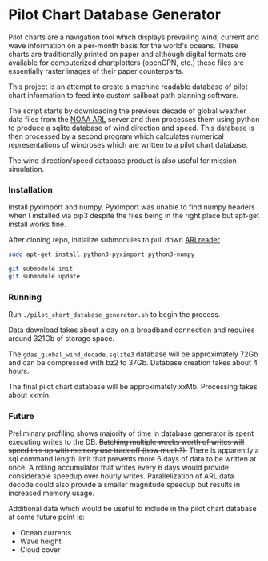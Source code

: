 # Pilot Chart Database Generator

Pilot charts are a navigation tool which displays prevailing wind, current and wave information on a per-month basis for the world's oceans. These charts are traditionally printed on paper and although digital formats are available for computerized chartplotters (openCPN, etc.) these files are essentially raster images of their paper counterparts.

This project is an attempt to create a machine readable database of pilot chart information to feed into custom sailboat path planning software.

The script starts by downloading the previous decade of global weather data files from the [NOAA ARL](https://www.arl.noaa.gov/) server and then processes them using python to produce a sqlite database of wind direction and speed. This database is then processed by a second program which calculates numerical representations of windroses which are written to a pilot chart database.

The wind direction/speed database product is also useful for mission simulation.

### Installation
Install pyximport and numpy. Pyximport was unable to find numpy headers when I installed via pip3 despite the files being in the right place but apt-get install works fine.

After cloning repo, initialize submodules to pull down [ARLreader](https://github.com/martin-rdz/ARLreader)

```bash
sudo apt-get install python3-pyximport python3-numpy

git submodule init
git submodule update
```

### Running
Run `./pilot_chart_database_generator.sh` to begin the process.

Data download takes about a day on a broadband connection and requires around 321Gb of storage space.

The `gdas_global_wind_decade.sqlite3` database will be approximately 72Gb and can be compressed with bz2 to 37Gb. Database creation takes about 4 hours.

The final pilot chart database will be approximately xxMb. Processing takes about xxmin.

### Future
Preliminary profiling shows majority of time in database generator is spent executing writes to the DB. ~~Batching multiple weeks worth of writes will speed this up with memory use tradeoff (how much?).~~ There is apparently a sql command length limit that prevents more 6 days of data to be written at once. A rolling accumulator that writes every 6 days would provide considerable speedup over hourly writes. Parallelization of ARL data decode could also provide a smaller magnitude speedup but results in increased memory usage.

Additional data which would be useful to include in the pilot chart database at some future point is:

 * Ocean currents
 * Wave height
 * Cloud cover
